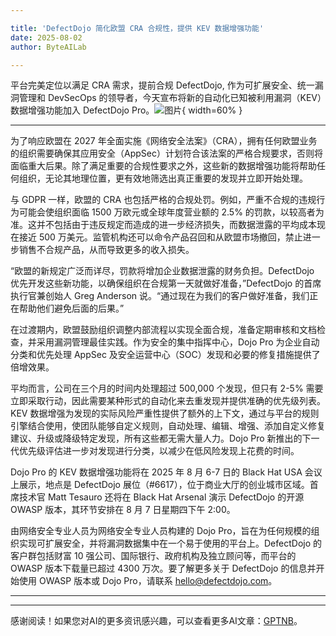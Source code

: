 ```yaml
---

title: 'DefectDojo 简化欧盟 CRA 合规性，提供 KEV 数据增强功能'
date: 2025-08-02
author: ByteAILab

---
```


平台完美定位以满足 CRA 需求，提前合规
DefectDojo, 作为可扩展安全、统一漏洞管理和 DevSecOps 的领导者，今天宣布将新的自动化已知被利用漏洞（KEV）数据增强功能加入 DefectDojo Pro。![图片](https://ai-techpark.com/wp-content/uploads/DefectDojo-Simplifies.jpg){ width=60% }

---
为了响应欧盟在 2027 年全面实施《网络安全法案》（CRA），拥有任何欧盟业务的组织需要确保其应用安全（AppSec）计划符合该法案的严格合规要求，否则将面临重大后果。除了满足重要的合规性要求之外，这些新的数据增强功能将帮助任何组织，无论其地理位置，更有效地筛选出真正重要的发现并立即开始处理。

与 GDPR 一样，欧盟的 CRA 也包括严格的合规处罚。例如，严重不合规的违规行为可能会使组织面临 1500 万欧元或全球年度营业额的 2.5% 的罚款，以较高者为准。这并不包括由于违反规定而造成的进一步经济损失，而数据泄露的平均成本现在接近 500 万美元。监管机构还可以命令产品召回和从欧盟市场撤回，禁止进一步销售不合规产品，从而导致更多的收入损失。

“欧盟的新规定广泛而详尽，罚款将增加企业数据泄露的财务负担。DefectDojo 优先开发这些新功能，以确保组织在合规第一天就做好准备，”DefectDojo 的首席执行官兼创始人 Greg Anderson 说。“通过现在为我们的客户做好准备，我们正在帮助他们避免后面的后果。”

在过渡期内，欧盟鼓励组织调整内部流程以实现全面合规，准备定期审核和文档检查，并采用漏洞管理最佳实践。作为安全的集中指挥中心，Dojo Pro 为企业自动分类和优先处理 AppSec 及安全运营中心（SOC）发现和必要的修复措施提供了倍增效果。

平均而言，公司在三个月的时间内处理超过 500,000 个发现，但只有 2-5% 需要立即采取行动，因此需要某种形式的自动化来去重发现并提供准确的优先级列表。KEV 数据增强为发现的实际风险严重性提供了额外的上下文，通过与平台的规则引擎结合使用，使团队能够自定义规则，自动处理、编辑、增强、添加自定义修复建议、升级或降级特定发现，所有这些都无需大量人力。Dojo Pro 新推出的下一代优先级评估进一步对发现进行分类，以减少在低风险发现上花费的时间。

Dojo Pro 的 KEV 数据增强功能将在 2025 年 8 月 6-7 日的 Black Hat USA 会议上展示，地点是 DefectDojo 展位（#6617），位于商业大厅的创业城市区域。首席技术官 Matt Tesauro 还将在 Black Hat Arsenal 演示 DefectDojo 的开源 OWASP 版本，其环节安排在 8 月 7 日星期四下午 2:00。

由网络安全专业人员为网络安全专业人员构建的 Dojo Pro，旨在为任何规模的组织实现可扩展安全，并将漏洞数据集中在一个易于使用的平台上。DefectDojo 的客户群包括财富 10 强公司、国际银行、政府机构及独立顾问等，而平台的 OWASP 版本下载量已超过 4300 万次。要了解更多关于 DefectDojo 的信息并开始使用 OWASP 版本或 Dojo Pro，请联系 hello@defectdojo.com。

---
---
感谢阅读！如果您对AI的更多资讯感兴趣，可以查看更多AI文章：[GPTNB](https://gptnb.com)。